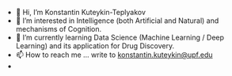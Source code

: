 - 👋 Hi, I’m Konstantin Kuteykin-Teplyakov
- 👀 I’m interested in Intelligence (both Artificial and Natural) and mechanisms of Cognition.
- 🌱 I’m currently learning Data Science (Machine Learning / Deep Learning) and its application for Drug Discovery.
- 📫 How to reach me ... write to <konstantin.kuteykin@upf.edu>
- 

<!---
kuteykin/kuteykin is a ✨ special ✨ repository because its `README.md` (this file) appears on your GitHub profile.
You can click the Preview link to take a look at your changes.
--->
